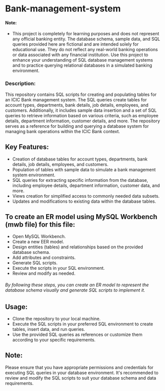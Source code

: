 # Bank-management-system

#### Note:
* This project is completely for learning purposes and does not represent any official banking entity. The database schema, sample data, and SQL queries provided here are fictional and are intended solely for educational use. They do not reflect any real-world banking operations or data associated with any financial institution. Use this project to enhance your understanding of SQL database management systems and to practice querying relational databases in a simulated banking environment.

### Description:
This repository contains SQL scripts for creating and populating tables for an ICIC Bank management system. The SQL queries create tables for account types, departments, bank details, job details, employees, and customers. Additionally, it includes sample data insertion and a set of SQL queries to retrieve information based on various criteria, such as employee details, department information, customer details, and more. The repository serves as a reference for building and querying a database system for managing bank operations within the ICIC Bank context.

## Key Features:

* Creation of database tables for account types, departments, bank details, job details, employees, and customers.
* Population of tables with sample data to simulate a bank management system environment.
* SQL queries for extracting specific information from the database, including employee details, department information, customer data, and more.
* Views creation for simplified access to commonly needed data subsets.
* Updates and modifications to existing data within the database tables.

## To create an ER model using MySQL Workbench (mwb file) for this file:

* Open MySQL Workbench.
* Create a new EER model.
* Design entities (tables) and relationships based on the provided database schema.
* Add attributes and constraints.
* Generate SQL scripts.
* Execute the scripts in your SQL environment.
* Review and modify as needed.
###### By following these steps, you can create an ER model to represent the database schema visually and generate SQL scripts to implement it.

## Usage:

* Clone the repository to your local machine.
* Execute the SQL scripts in your preferred SQL environment to create tables, insert data, and run queries.
* Use the provided SQL queries as references or customize them according to your specific requirements.

## Note:
Please ensure that you have appropriate permissions and credentials for executing SQL queries in your database environment. It's recommended to review and modify the SQL scripts to suit your database schema and data requirements.

